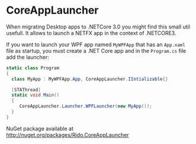 # CoreAppLauncher


When migrating Desktop apps to .NETCore 3.0  you might find this small util usefull. It allows to launch a NETFX app in the context of .NETCORE3.

If you want to launch your WPF app named `MyWPFApp` that has an `App.xaml` file as startup, you must create a .NET Core app and in the `Program.cs` file add the launcher:

```csharp
static class Program
{
  class MyApp : MyWPFApp.App, CoreAppLauncher.IIntializable{}

  [STAThread]
  static void Main()
  {
     CoreAppLauncher.Launcher.WPFLauncher(new MyApp());  
  }
}
```

NuGet package available at http://nuget.org/packages/Rido.CoreAppLauncher